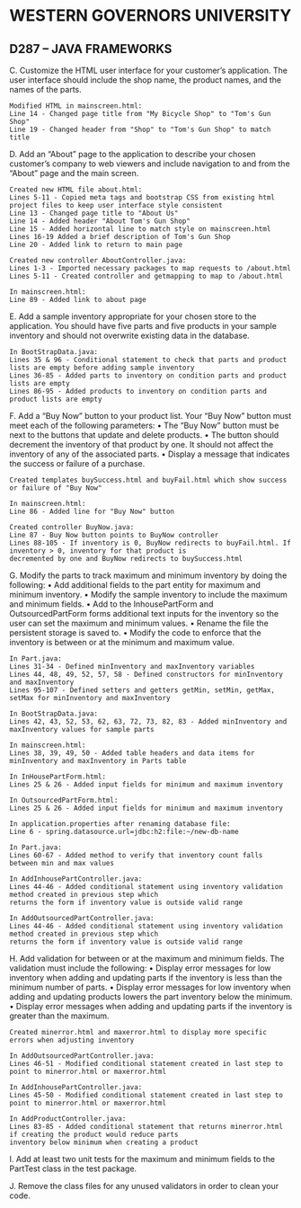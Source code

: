 # WESTERN GOVERNORS UNIVERSITY 
## D287 – JAVA FRAMEWORKS

C.  Customize the HTML user interface for your customer’s application. The user interface should include the shop name, the product names, and the names of the parts.
    
    Modified HTML in mainscreen.html:
    Line 14 - Changed page title from "My Bicycle Shop" to "Tom's Gun Shop"
    Line 19 - Changed header from "Shop" to "Tom's Gun Shop" to match title

D.  Add an “About” page to the application to describe your chosen customer’s company to web viewers and include navigation to and from the “About” page and the main screen.

    Created new HTML file about.html:
    Lines 5-11 - Copied meta tags and bootstrap CSS from existing html project files to keep user interface style consistent
    Line 13 - Changed page title to "About Us"
    Line 14 - Added header "About Tom's Gun Shop"
    Line 15 - Added horizontal line to match style on mainscreen.html
    Lines 16-19 Added a brief description of Tom's Gun Shop
    Line 20 - Added link to return to main page
    
    Created new controller AboutController.java:
    Lines 1-3 - Imported necessary packages to map requests to /about.html
    Lines 5-11 - Created controller and getmapping to map to /about.html

    In mainscreen.html:
    Line 89 - Added link to about page

E.  Add a sample inventory appropriate for your chosen store to the application. You should have five parts and five products in your sample inventory and should not overwrite existing data in the database.

    In BootStrapData.java:
    Lines 35 & 96 - Conditional statement to check that parts and product lists are empty before adding sample inventory
    Lines 36-85 - Added parts to inventory on condition parts and product lists are empty
    Lines 86-95 - Added products to inventory on condition parts and product lists are empty

F.  Add a “Buy Now” button to your product list. Your “Buy Now” button must meet each of the following parameters:
•  The “Buy Now” button must be next to the buttons that update and delete products.
•  The button should decrement the inventory of that product by one. It should not affect the inventory of any of the associated parts.
•  Display a message that indicates the success or failure of a purchase.

    Created templates buySuccess.html and buyFail.html which show success or failure of "Buy Now"
    
    In mainscreen.html:
    Line 86 - Added line for "Buy Now" button

    Created controller BuyNow.java: 
    Line 87 - Buy Now button points to BuyNow controller 
    Lines 88-105 - If inventory is 0, BuyNow redirects to buyFail.html. If inventory > 0, inventory for that product is 
    decremented by one and BuyNow redirects to buySuccess.html

G.  Modify the parts to track maximum and minimum inventory by doing the following:
•  Add additional fields to the part entity for maximum and minimum inventory.
•  Modify the sample inventory to include the maximum and minimum fields.
•  Add to the InhousePartForm and OutsourcedPartForm forms additional text inputs for the inventory so the user can set the maximum and minimum values.
•  Rename the file the persistent storage is saved to.
•  Modify the code to enforce that the inventory is between or at the minimum and maximum value.

    In Part.java:
    Lines 31-34 - Defined minInventory and maxInventory variables
    Lines 44, 48, 49, 52, 57, 58 - Defined constructors for minInventory and maxInventory
    Lines 95-107 - Defined setters and getters getMin, setMin, getMax, setMax for minInventory and maxInventory
    
    In BootStrapData.java:
    Lines 42, 43, 52, 53, 62, 63, 72, 73, 82, 83 - Added minInventory and maxInventory values for sample parts
    
    In mainscreen.html:
    Lines 38, 39, 49, 50 - Added table headers and data items for minInventory and maxInventory in Parts table
    
    In InHousePartForm.html:
    Lines 25 & 26 - Added input fields for minimum and maximum inventory

    In OutsourcedPartForm.html:
    Lines 25 & 26 - Added input fields for minimum and maximum inventory

    In application.properties after renaming database file:
    Line 6 - spring.datasource.url=jdbc:h2:file:~/new-db-name

    In Part.java:
    Lines 60-67 - Added method to verify that inventory count falls between min and max values

    In AddInhousePartController.java:
    Lines 44-46 - Added conditional statement using inventory validation method created in previous step which
    returns the form if inventory value is outside valid range
    
    In AddOutsourcedPartController.java:
    Lines 44-46 - Added conditional statement using inventory validation method created in previous step which
    returns the form if inventory value is outside valid range

H.  Add validation for between or at the maximum and minimum fields. The validation must include the following:
•  Display error messages for low inventory when adding and updating parts if the inventory is less than the minimum number of parts.
•  Display error messages for low inventory when adding and updating products lowers the part inventory below the minimum.
•  Display error messages when adding and updating parts if the inventory is greater than the maximum.
    
    Created minerror.html and maxerror.html to display more specific errors when adjusting inventory

    In AddOutsourcedPartController.java:
    Lines 46-51 - Modified conditional statement created in last step to point to minerror.html or maxerror.html

    In AddInhousePartController.java:
    Lines 45-50 - Modified conditional statement created in last step to point to minerror.html or maxerror.html

    In AddProductController.java:
    Lines 83-85 - Added conditional statement that returns minerror.html if creating the product would reduce parts
    inventory below minimum when creating a product

I.  Add at least two unit tests for the maximum and minimum fields to the PartTest class in the test package.


J.  Remove the class files for any unused validators in order to clean your code.